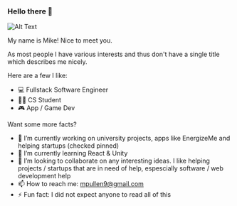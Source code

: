 ### Hello there 👋

![Alt Text](https://media.giphy.com/media/xTiIzJSKB4l7xTouE8/giphy.gif?cid=ecf05e4703kbxpvzaomubrex2ugmh8sn7bw3cs49anp7mt9g&rid=giphy.gif&ct=g)

My name is Mike! Nice to meet you.

As most people I have various interests and thus don't have a single title which describes me nicely.

Here are a few I like:

- 💻 Fullstack Software Engineer
- 👨‍🎓 CS Student
- 🎮 App / Game Dev

Want some more facts?
- 🔭 I’m currently working on university projects, apps like EnergizeMe and helping startups (checked pinned)
- 🌱 I’m currently learning React & Unity
- 👯 I’m looking to collaborate on any interesting ideas. I like helping projects / startups that are in need of help, espescially software / web development help
- 📫 How to reach me: mpullen9@gmail.com
- ⚡ Fun fact: I did not expect anyone to read all of this

<!--
**fierc3/fierc3** is a ✨ _special_ ✨ repository because its `README.md` (this file) appears on your GitHub profile.

Here are some ideas to get you started:

- 🔭 I’m currently working on ...
- 🌱 I’m currently learning ...
- 👯 I’m looking to collaborate on ...
- 🤔 I’m looking for help with ...
- 💬 Ask me about ...
- 📫 How to reach me: ...
- 😄 Pronouns: ...
- ⚡ Fun fact: ...
-->
